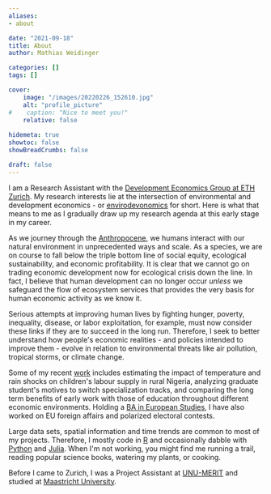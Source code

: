 ```yaml
---
aliases:
- about

date: "2021-09-18"
title: About
author: Mathias Weidinger

categories: []
tags: []

cover:
    image: "/images/20220226_152610.jpg"
    alt: "profile_picture"
#    caption: "Nice to meet you!"
    relative: false
    
hidemeta: true
showtoc: false
showBreadCrumbs: false

draft: false
---
```


I am a Research Assistant with the [Development Economics Group at ETH Zurich](https://dec.ethz.ch/). My research interests lie at the intersection of environmental and development economics - or [envirodevonomics](https://www.aeaweb.org/articles?id=10.1257/jel.53.1.5) for short. Here is what that means to me as I gradually draw up my research agenda at this early stage in my career.

As we journey through the [Anthropocene](https://www.nature.com/articles/415023a), we humans interact with our natural environment in unprecedented ways and scale. As a species, we are on course to fall below the triple bottom line of social equity, ecological sustainability, and economic profitability. It is clear that we cannot go on trading economic development now for ecological crisis down the line. In fact, I believe that human development can no longer occur *unless* we safeguard the flow of ecosystem services that provides the very basis for human economic activity as we know it.

Serious attempts at improving human lives by fighting hunger, poverty, inequality, disease, or labor exploitation, for example, must now consider these links if they are to succeed in the long run. Therefore, I seek to better understand how people's economic realities - and policies intended to improve them - evolve in relation to environmental threats like air pollution, tropical storms, or climate change. 

Some of my recent [work](/research) includes estimating the impact of temperature and rain shocks on children's labour supply in rural Nigeria, analyzing graduate student's motives to switch specialization tracks, and comparing the long term benefits of early work with those of education throughout different economic environments. Holding a [BA in European Studies](https://www.maastrichtuniversity.nl/education/bachelor/bachelor-european-studies), I have also worked on EU foreign affairs and polarized electoral contests.

Large data sets, spatial information and time trends are common to most of my projects. Therefore, I mostly code in [R](https://www.r-project.org/) and occasionally dabble with [Python](https://www.python.org/) and [Julia](https://julialang.org/). When I'm not working, you might find me running a trail, reading popular science books, watering my plants, or cooking.

Before I came to Zurich, I was a Project Assistant at [UNU-MERIT](https://merit.unu.edu) and studied at [Maastricht University](https://www.maastrichtuniversity.nl).